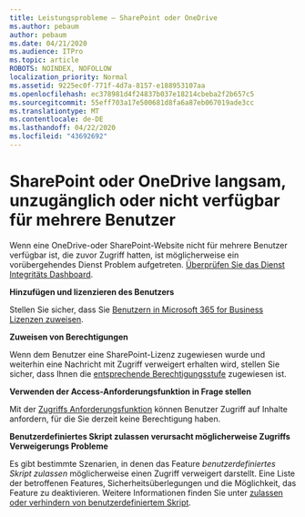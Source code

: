 ```yaml
---
title: Leistungsprobleme – SharePoint oder OneDrive
ms.author: pebaum
author: pebaum
ms.date: 04/21/2020
ms.audience: ITPro
ms.topic: article
ROBOTS: NOINDEX, NOFOLLOW
localization_priority: Normal
ms.assetid: 9225ec0f-771f-4d7a-8157-e188953107aa
ms.openlocfilehash: ec378981d4f24837b037e18214cbeba2f2b657c5
ms.sourcegitcommit: 55eff703a17e500681d8fa6a87eb067019ade3cc
ms.translationtype: MT
ms.contentlocale: de-DE
ms.lasthandoff: 04/22/2020
ms.locfileid: "43692692"
---
```

# <a name="sharepoint-or-onedrive-slow-inaccessible-or-unavailable-for-multiple-users"></a>SharePoint oder OneDrive langsam, unzugänglich oder nicht verfügbar für mehrere Benutzer

Wenn eine OneDrive-oder SharePoint-Website nicht für mehrere Benutzer verfügbar ist, die zuvor Zugriff hatten, ist möglicherweise ein vorübergehendes Dienst Problem aufgetreten. [Überprüfen Sie das Dienst Integritäts Dashboard](https://portal.office.com/adminportal/home#/servicehealth).

**Hinzufügen und lizenzieren des Benutzers**

Stellen Sie sicher, dass Sie [Benutzern in Microsoft 365 for Business Lizenzen zuweisen](https://docs.microsoft.com/office365/admin/subscriptions-and-billing/assign-licenses-to-users?view=o365-worldwide&amp;tabs=One).


**Zuweisen von Berechtigungen**

Wenn dem Benutzer eine SharePoint-Lizenz zugewiesen wurde und weiterhin eine Nachricht mit Zugriff verweigert erhalten wird, stellen Sie sicher, dass Ihnen die [entsprechende Berechtigungsstufe](https://docs.microsoft.com/sharepoint/understanding-permission-levels) zugewiesen ist.

**Verwenden der Access-Anforderungsfunktion in Frage stellen**

Mit der [Zugriffs Anforderungsfunktion](https://support.office.com/article/Set-up-and-manage-access-requests-94B26E0B-2822-49D4-929A-8455698654B3) können Benutzer Zugriff auf Inhalte anfordern, für die Sie derzeit keine Berechtigung haben.

**Benutzerdefiniertes Skript zulassen verursacht möglicherweise Zugriffs Verweigerungs Probleme**

Es gibt bestimmte Szenarien, in denen das Feature *benutzerdefiniertes Skript zulassen* möglicherweise einen Zugriff verweigert darstellt. Eine Liste der betroffenen Features, Sicherheitsüberlegungen und die Möglichkeit, das Feature zu deaktivieren. Weitere Informationen finden Sie unter [zulassen oder verhindern von benutzerdefiniertem Skript](https://docs.microsoft.com/sharepoint/allow-or-prevent-custom-script).

